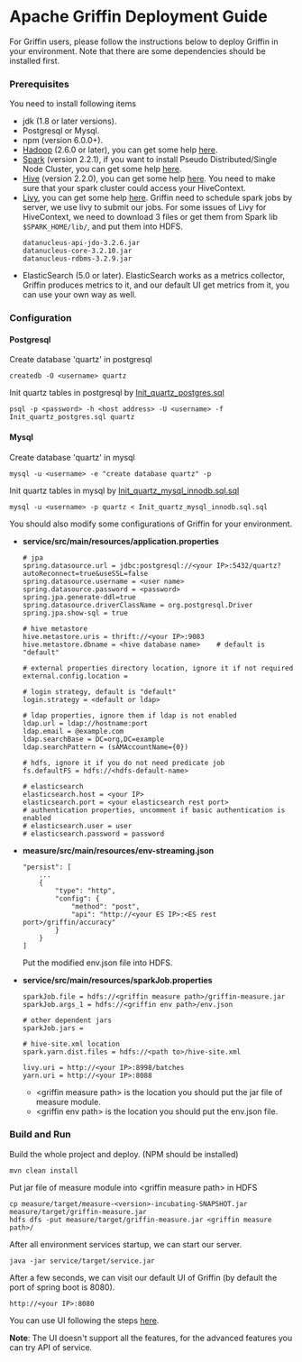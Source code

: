 <!--
Licensed to the Apache Software Foundation (ASF) under one
or more contributor license agreements.  See the NOTICE file
distributed with this work for additional information
regarding copyright ownership.  The ASF licenses this file
to you under the Apache License, Version 2.0 (the
"License"); you may not use this file except in compliance
with the License.  You may obtain a copy of the License at

  http://www.apache.org/licenses/LICENSE-2.0

Unless required by applicable law or agreed to in writing,
software distributed under the License is distributed on an
"AS IS" BASIS, WITHOUT WARRANTIES OR CONDITIONS OF ANY
KIND, either express or implied.  See the License for the
specific language governing permissions and limitations
under the License.
-->

# Apache Griffin Deployment Guide
For Griffin users, please follow the instructions below to deploy Griffin in your environment. Note that there are some dependencies should be installed first.

### Prerequisites
You need to install following items
- jdk (1.8 or later versions).
- Postgresql or Mysql.
- npm (version 6.0.0+).
- [Hadoop](http://apache.claz.org/hadoop/common/hadoop-2.6.0/hadoop-2.6.0.tar.gz) (2.6.0 or later), you can get some help [here](https://hadoop.apache.org/docs/r2.7.2/hadoop-project-dist/hadoop-common/SingleCluster.html).
-  [Spark](http://spark.apache.org/downloads.html) (version 2.2.1), if you want to install Pseudo Distributed/Single Node Cluster, you can get some help [here](http://why-not-learn-something.blogspot.com/2015/06/spark-installation-pseudo.html).
- [Hive](http://apache.claz.org/hive/hive-2.2.0/apache-hive-2.2.0-bin.tar.gz) (version 2.2.0), you can get some help [here](https://cwiki.apache.org/confluence/display/Hive/GettingStarted#GettingStarted-RunningHive).
    You need to make sure that your spark cluster could access your HiveContext.
- [Livy](http://archive.cloudera.com/beta/livy/livy-server-0.3.0.zip), you can get some help [here](http://livy.io/quickstart.html).
    Griffin need to schedule spark jobs by server, we use livy to submit our jobs.
    For some issues of Livy for HiveContext, we need to download 3 files or get them from Spark lib `$SPARK_HOME/lib/`, and put them into HDFS.
    ```
    datanucleus-api-jdo-3.2.6.jar
    datanucleus-core-3.2.10.jar
    datanucleus-rdbms-3.2.9.jar
    ```
- ElasticSearch (5.0 or later).
	ElasticSearch works as a metrics collector, Griffin produces metrics to it, and our default UI get metrics from it, you can use your own way as well.

### Configuration

#### Postgresql

Create database 'quartz' in postgresql
```
createdb -O <username> quartz
```
Init quartz tables in postgresql by [Init_quartz_postgres.sql](../../service/src/main/resources/Init_quartz_postgres.sql)
```
psql -p <password> -h <host address> -U <username> -f Init_quartz_postgres.sql quartz
```

#### Mysql

Create database 'quartz' in mysql
```
mysql -u <username> -e "create database quartz" -p
```
Init quartz tables in mysql by [Init_quartz_mysql_innodb.sql.sql](../../service/src/main/resources/Init_quartz_mysql_innodb.sql)
```
mysql -u <username> -p quartz < Init_quartz_mysql_innodb.sql.sql
```


You should also modify some configurations of Griffin for your environment.

- <b>service/src/main/resources/application.properties</b>

    ```
    # jpa
    spring.datasource.url = jdbc:postgresql://<your IP>:5432/quartz?autoReconnect=true&useSSL=false
    spring.datasource.username = <user name>
    spring.datasource.password = <password>
    spring.jpa.generate-ddl=true
    spring.datasource.driverClassName = org.postgresql.Driver
    spring.jpa.show-sql = true

    # hive metastore
    hive.metastore.uris = thrift://<your IP>:9083
    hive.metastore.dbname = <hive database name>    # default is "default"

    # external properties directory location, ignore it if not required
    external.config.location =

	# login strategy, default is "default"
	login.strategy = <default or ldap>

	# ldap properties, ignore them if ldap is not enabled
	ldap.url = ldap://hostname:port
	ldap.email = @example.com
	ldap.searchBase = DC=org,DC=example
	ldap.searchPattern = (sAMAccountName={0})

	# hdfs, ignore it if you do not need predicate job
	fs.defaultFS = hdfs://<hdfs-default-name>

	# elasticsearch
	elasticsearch.host = <your IP>
	elasticsearch.port = <your elasticsearch rest port>
	# authentication properties, uncomment if basic authentication is enabled
	# elasticsearch.user = user
	# elasticsearch.password = password
    ```

- <b>measure/src/main/resources/env-streaming.json</b>
	```
	"persist": [
	    ...
	    {
			"type": "http",
			"config": {
		        "method": "post",
		        "api": "http://<your ES IP>:<ES rest port>/griffin/accuracy"
			}
		}
	]
	```
	Put the modified env.json file into HDFS.

- <b>service/src/main/resources/sparkJob.properties</b>
    ```
    sparkJob.file = hdfs://<griffin measure path>/griffin-measure.jar
    sparkJob.args_1 = hdfs://<griffin env path>/env.json

    # other dependent jars
    sparkJob.jars =

    # hive-site.xml location
    spark.yarn.dist.files = hdfs://<path to>/hive-site.xml

    livy.uri = http://<your IP>:8998/batches
    yarn.uri = http://<your IP>:8088
    ```
    - \<griffin measure path> is the location you should put the jar file of measure module.
    - \<griffin env path> is the location you should put the env.json file.

### Build and Run

Build the whole project and deploy. (NPM should be installed)

  ```
  mvn clean install
  ```

Put jar file of measure module into \<griffin measure path> in HDFS

```
cp measure/target/measure-<version>-incubating-SNAPSHOT.jar measure/target/griffin-measure.jar
hdfs dfs -put measure/target/griffin-measure.jar <griffin measure path>/
  ```

After all environment services startup, we can start our server.

  ```
  java -jar service/target/service.jar
  ```

After a few seconds, we can visit our default UI of Griffin (by default the port of spring boot is 8080).

  ```
  http://<your IP>:8080
  ```

You can use UI following the steps [here](../ui/user-guide.md).

**Note**: The UI doesn't support all the features, for the advanced features you can try API of service.

